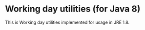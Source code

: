 # Working day utilities (for Java 8)

This is Working day utilities implemented for usage in JRE 1.8.